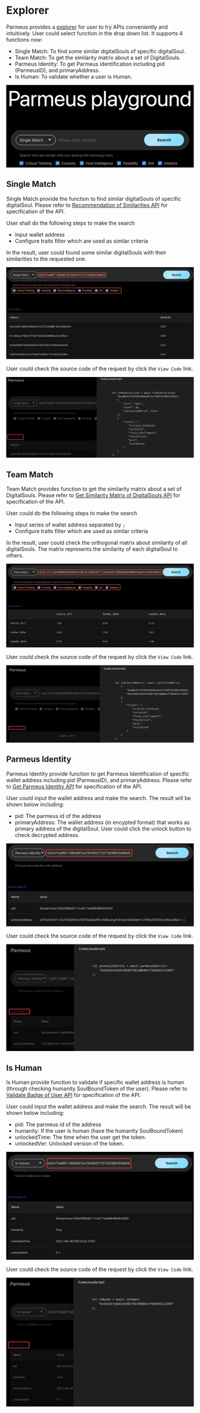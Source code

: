 # Explorer

Parmeus provides a [explorer](https://parmeus.github.io/explorer) for user to try APIs conveniently and intuitively. User could select function in the drop down list. It supports 4 functions now:
* Single Match: To find some similar digitalSouls of specific digitalSoul.
* Team Match: To get the similarity matrix about a set of DigitalSouls.
* Parmeus Identity: To get Parmeus identification including pid (ParmeusID), and primaryAddress.
* Is Human: To validate whether a user is Human.

![Parmeus Explorer Overview](imgs/parmeus-explorer-overview.jpg)

## Single Match

Single Match provide the function to find similar digitalSouls of specific digitalSoul. Please refer to [Recommendation of Similarities API](guide/reference/restful?id=recommendation-of-similarities) for specification of the API.

User shall do the following steps to make the search
* Input wallet address
* Configure traits filter which are used as similar criteria

In the result, user could found some similar digitalSouls with their similarities to the requested one.

![Parmeus Explorer Overview](imgs/parmeus-explorer-singlematch.jpg)

User could check the source code of the request by click the `View Code` link.

![Parmeus Explorer Overview](imgs/parmeus-explorer-singlematch-result.jpg)

## Team Match

Team Match provides function to get the similarity matrix about a set of DigitalSouls. Please refer to [Get Similarity Matrix of DigitalSouls API](guide/reference/restful?id=get-similarity-matrix-of-digitalsouls) for specification of the API.

User could do the following steps to make the search
* Input series of wallet address separated by `;`
* Configure traits filter which are used as similar criteria

In the result, user could check the orthogonal matrix about similarity of all digitalSouls. The matrix represents the similarity of each digitalSoul to others.

![Parmeus Explorer Overview](imgs/parmeus-explorer-teammatch.jpg)

User could check the source code of the request by click the `View Code` link.

![Parmeus Explorer Overview](imgs/parmeus-explorer-teammatch-result.jpg)

## Parmeus Identity

Parmeus Identity provide function to get Parmeus Identification of specific wallet address including pid (ParmeusID), and primaryAddress. Please refer to [Get Parmeus Identity API](guide/reference/restful?id=get-parmeus-identity) for specification of the API.

User could input the wallet address and make the search. The result will be shown below including:
* pid: The parmeus id of the address
* primaryAddress: The wallet address (in encypted format) that works as primary address of the digitalSoul. User could click the unlock button to check decrypted address.

![Parmeus Explorer Overview](imgs/parmeus-explorer-identity.jpg)

User could check the source code of the request by click the `View Code` link.

![Parmeus Explorer Overview](imgs/parmeus-explorer-identity-result.jpg)

## Is Human

Is Human provide function to validate if specific wallet address is human (through checking humanity SoulBoundToken of the user). Please refer to [Validate Badge of User API](guide/reference/restful?id=validate-badge-of-user) for specification of the API.

User could input the wallet address and make the search. The result will be shown below including:
* pid: The parmeus id of the address
* humanity: If the user is human (have the humanity SoulBoundToken)
* unlockedTime: The time when the user get the token.
* unlockedVer: Unlocked version of the token.

![Parmeus Explorer Overview](imgs/parmeus-explorer-human.jpg)

User could check the source code of the request by click the `View Code` link.

![Parmeus Explorer Overview](imgs/parmeus-explorer-human-result.jpg)

